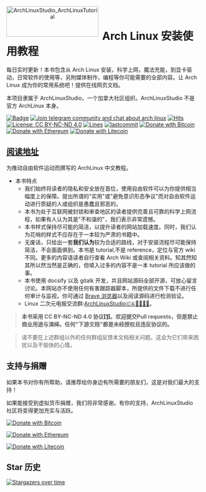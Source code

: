 <p align="center">
<img width="240" height="80" align="left" style="float: left; margin: 0 10px 0 0;" src="https://www.archlinux.org/static/logos/archlinux-logo-dark-1200dpi.b42bd35d5916.png" alt="ArchLinuxStudio_ArchLinuxTutorial"/>
</br>
<h1>Arch Linux 安装使用教程</h1> 
每日实时更新！本书包含从 Arch Linux 安装，科学上网，魔法充能，到显卡驱动，日常软件的使用等，另附媒体制作，编程等你可能需要的全部内容。让 Arch Linux 成为你的常用系统吧！提供在线网页文档。

本项目隶属于 ArchLinuxStudio，一个加拿大社区组织。ArchLinuxStudio 不是官方 ArchLinux 本身。

</p>

[![Badge](https://img.shields.io/badge/link-ArchLinuxTutorial-%230088cc.svg)](https://archlinuxstudio.github.io/ArchLinuxTutorial)
[![Join telegram community and chat about arch linux](https://img.shields.io/discord/628978428019736619?label=&logo=telegram&logoColor=ffffff&color=7389D8&labelColor=6A7EC2&cacheSeconds=60)](https://t.me/FSF_Ministry_of_Truth)
[![Hits](https://hits.seeyoufarm.com/api/count/incr/badge.svg?url=https%3A%2F%2Fgithub.com%2FArchLinuxStudio%2FArchLinuxTutorial&count_bg=%2379C83D&title_bg=%23555555&icon=&icon_color=%23E7E7E7&title=hits&edge_flat=false)](https://hits.seeyoufarm.com)
[![License: CC BY-NC-ND 4.0](https://img.shields.io/badge/License-CC%20BY--NC--ND%204.0-lightgrey.svg)](https://creativecommons.org/licenses/by-nc-nd/4.0/)
[![Lines](https://img.shields.io/tokei/lines/github/ArchLinuxStudio/ArchLinuxTutorial)](https://img.shields.io/tokei/lines/github/ArchLinuxStudio/ArchLinuxTutorial)
[![lastcommit](https://img.shields.io/github/last-commit/ArchLinuxStudio/ArchLinuxTutorial)](https://img.shields.io/github/last-commit/ArchLinuxStudio/ArchLinuxTutorial)
[![Donate with Bitcoin](https://en.cryptobadges.io/badge/micro/1Lth3oca4WnMnTnwHBcDLkEqniA2pBxkeC)](https://en.cryptobadges.io/donate/1Lth3oca4WnMnTnwHBcDLkEqniA2pBxkeC)
[![Donate with Ethereum](https://en.cryptobadges.io/badge/micro/0x5A218a8d570d9947f42e0a4916ece7a60A181c2d)](https://en.cryptobadges.io/donate/0x5A218a8d570d9947f42e0a4916ece7a60A181c2d)
[![Donate with Litecoin](https://en.cryptobadges.io/badge/micro/LdJXzaSzzrAxfKJdj5effRLcC7k1TbuXJ8)](https://en.cryptobadges.io/donate/LdJXzaSzzrAxfKJdj5effRLcC7k1TbuXJ8)

<!-- shields not support telegram online count now, use sample discord instead temporarily -->

## [阅读地址](https://ArchLinuxStudio.github.io/ArchLinuxTutorial/#/)

为推动自由软件运动而撰写的 ArchLinux 中文教程。

- 本书特点
  - 我们始终将读者的隐私和安全放在首位，使用自由软件可以为你提供相当幅度上的保障。提出所谓的"实用"或"避免意识形态争议"而对自由软件运动进行质疑的人或组织是愚蠢且邪恶的。
  - 本书为处于互联网被封锁和审查地区的读者提供完善且可靠的科学上网流程，如果有人认为其是"不和谐的"，我们表示非常遗憾。
  - 本书样式保持尽可能的简洁，以提升读者的网站加载速度。同时，我们认为花哨的样式不应存在于一本较为严肃的书籍中。
  - 无废话，只给出一套**我们认为**较为合适的路线，对于安装流程尽可能保持简洁，不会面面俱到。本书是 tutorial,不是 reference，定位与官方 wiki 不同。更多的内容请读者自行查看 Arch Wiki 或查阅相关资料。知其然知其所以然当然是正确的，但填入过多的内容不是一本 tutorial 所应该做的事。
  - 本书使用 docsify 以及 gitalk 开发，并且网站源码全部开源，可放心留言讨论。本网站亦不使用任何有害跟踪器脚本，所提供的文件下载不进行任何审计与监视，你可通过 [Brave 浏览器](https://brave.com/zh/)以及阅读源码进行检测验证。
  - Linux 二次元电报交流群:[ArchLinuxStudio🇨🇦🏳️‍⚧️🏳️‍🌈](https://t.me/FSF_Ministry_of_Truth)。

> **本书采用 CC BY-NC-ND 4.0 协议[[1]](https://github.com/ArchLinuxStudio/ArchLinuxTutorial/issues/68)。欢迎提交Pull requests，但是禁止商业用途与演绎。任何"下游文档"都是未经授权且违反协议的。**

> 请不要在上述群组以外的任何群组反馈本文档相关问题。这会为它们带来困扰以及不愉快的心情。

## 支持与捐赠

如果本书对你有所帮助，请推荐给你身边有所需要的朋友们，这是对我们最大的支持！

如果能接受到虚拟货币捐赠，我们将非常感谢。有你的支持，ArchLinuxStudio 社区将变得更加充实与活跃。

[![Donate with Bitcoin](https://en.cryptobadges.io/badge/big/1Lth3oca4WnMnTnwHBcDLkEqniA2pBxkeC?showBalance=true)](https://en.cryptobadges.io/donate/1Lth3oca4WnMnTnwHBcDLkEqniA2pBxkeC)

[![Donate with Ethereum](https://en.cryptobadges.io/badge/big/0x5A218a8d570d9947f42e0a4916ece7a60A181c2d?showBalance=true)](https://en.cryptobadges.io/donate/0x5A218a8d570d9947f42e0a4916ece7a60A181c2d)

[![Donate with Litecoin](https://en.cryptobadges.io/badge/big/LdJXzaSzzrAxfKJdj5effRLcC7k1TbuXJ8?showBalance=true)](https://en.cryptobadges.io/donate/LdJXzaSzzrAxfKJdj5effRLcC7k1TbuXJ8)

## Star 历史

[![Stargazers over time](https://starchart.cc/ArchLinuxStudio/ArchLinuxTutorial.svg)](https://starchart.cc/ArchLinuxStudio/ArchLinuxTutorial)
